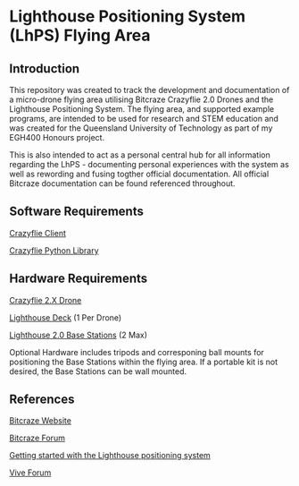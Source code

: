 # Lighthouse Positioning System (LhPS) Flying Area
## Introduction
This repository was created to track the development and documentation of a micro-drone flying area utilising Bitcraze Crazyflie 2.0 Drones and the Lighthouse Positioning System. The flying area, and supported example programs, are intended to be used for research and STEM education and was created for the Queensland University of Technology as part of my EGH400 Honours project.

This is also intended to act as a personal central hub for all information regarding the LhPS - documenting personal experiences with the system as well as rewording and fusing togther official documentation. All official Bitcraze documentation can be found referenced throughout.

## Software Requirements
[Crazyflie Client](https://github.com/bitcraze/crazyflie-clients-python)

[Crazyflie Python Library](https://github.com/bitcraze/crazyflie-lib-python)

## Hardware Requirements
[Crazyflie 2.X Drone](https://www.bitcraze.io/products/crazyflie-2-1/)

[Lighthouse Deck](https://www.bitcraze.io/products/lighthouse-positioning-deck/) (1 Per Drone)

[Lighthouse 2.0 Base Stations](https://www.vive.com/au/accessory/base-station2/) (2 Max)

Optional Hardware includes tripods and corresponing ball mounts for positioning the Base Stations within the flying area. If a portable kit is not desired, the Base Stations can be wall mounted.

## References
[Bitcraze Website](https://www.bitcraze.io/)

[Bitcraze Forum](https://forum.bitcraze.io/) 

[Getting started with the Lighthouse positioning system](https://www.youtube.com/watch?v=DCEHht72B08)

[Vive Forum](https://forum.vive.com/)
